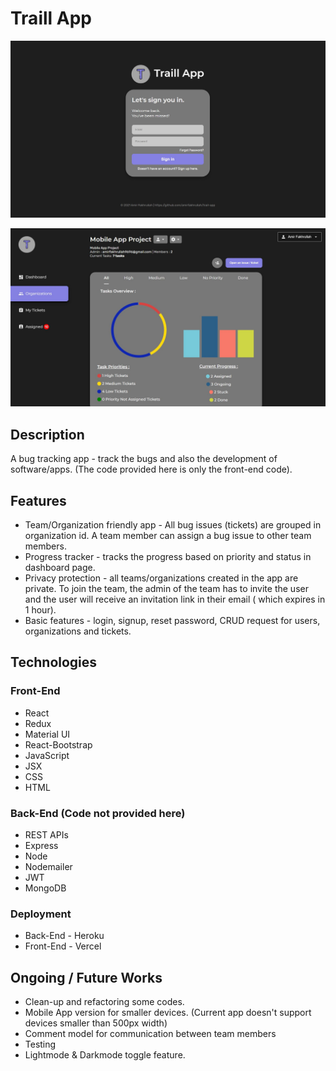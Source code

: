 # Traill App

![demo1](./demo1.JPG)

![demo2](./demo2.JPG)

## Description

A bug tracking app - track the bugs and also the development of software/apps. (The code provided here is only the front-end code).

## Features

* Team/Organization friendly app - All bug issues (tickets) are grouped in organization id. A team member can assign a bug issue to other team members.
* Progress tracker - tracks the progress based on priority and status in dashboard page.
* Privacy protection - all teams/organizations created in the app are private. To join the team, the admin of the team has to invite the user and the user will receive an invitation link in their email ( which expires in 1 hour).
* Basic features - login, signup, reset password, CRUD request for users, organizations and tickets.

## Technologies

### Front-End

* React
* Redux
* Material UI
* React-Bootstrap
* JavaScript
* JSX
* CSS
* HTML

### Back-End (Code not provided here)

* REST APIs
* Express
* Node
* Nodemailer
* JWT
* MongoDB

### Deployment

* Back-End - Heroku
* Front-End - Vercel

## Ongoing / Future Works

* Clean-up and refactoring some codes.
* Mobile App version for smaller devices. (Current app doesn't support devices smaller than 500px width)
* Comment model for communication between team members
* Testing
* Lightmode & Darkmode toggle feature.